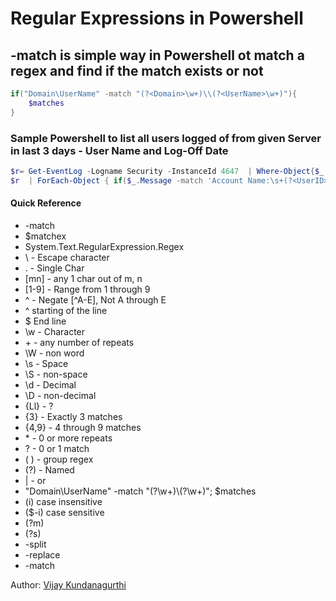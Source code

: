 # Regular Expressions in Powershell 


## -match is simple way in Powershell ot match a regex and find if the match exists or not 
``` Powershell
if("Domain\UserName" -match "(?<Domain>\w+)\\(?<UserName>\w+)"){
    $matches
} 
```


### Sample Powershell to list all users logged of from given Server in last 3 days - User Name and Log-Off Date 
``` Powershell 
$r= Get-EventLog -Logname Security -InstanceId 4647  | Where-Object{$_.TimeGenerated -gt (Get-Date).AddDays(-3)} | Select-Object TimeGenerated, Message
$r  | ForEach-Object { if($_.Message -match 'Account Name:\s+(?<UserID>\S*)') { $Matches["UserID"], $_.TimeGenerated} } 
```



#### Quick Reference 
- -match
- $matchex
- System.Text.RegularExpression.Regex
- \ - Escape character
- . - Single Char
- [mn] - any 1 char out of m, n
- [1-9] - Range from 1 through 9
- ^ - Negate [^A-E], Not A through E
- ^ starting of the line 
- $ End line
- \w - Character
- \+ - any number of repeats 
- \W - non word
- \s - Space
- \S - non-space
- \d - Decimal
- \D - non-decimal
- {Ll} - ? 
- {3} - Exactly 3 matches
- {4,9} - 4 through 9 matches
- \* - 0 or more repeats
- ? - 0 or 1 match
- ( ) - group regex
- (?<name>) - Named 
- | - or
- "Domain\UserName" -match "(?<Domain>\w+)\\(?<UserName>\w+)"; $matches
- (i) case insensitive
- ($-i) case sensitive 
- (?m)
- (?s)
- -split
- -replace
- -match


Author: [Vijay Kundanagurthi](http://twitter.com/vijred)
